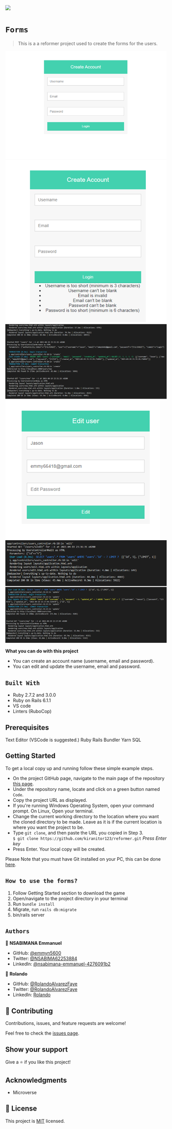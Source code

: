 ![](https://img.shields.io/badge/Microverse-blueviolet)

# `Forms`

> This is a a reformer project used to create the forms for the users.

![](./app/assets/images/img1.png)
![](./app/assets/images/img2.png)
![](./app/assets/images/img3.png)
![](./app/assets/images/img4.png)
![](./app/assets/images/img5.png)
![](./app/assets/images/img6.png)


**What you can do with this project**

- You can create an account name (username, email and password).
- You can edit and update the username, email and password.

## `Built With`

- Ruby 2.7.2 and 3.0.0
- Ruby on Rails 6.1.1
- VS code
- Linters (RuboCop)

## Prerequisites
Text Editor (VSCode is suggested.) Ruby Rails Bundler Yarn SQL

## Getting Started

To get a local copy up and running follow these simple example steps.

- On the project GitHub page, navigate to the main page of the repository [this page](https://github.com/kiranitor123/reformer.git).
- Under the repository name, locate and click on a green button named `Code`.
- Copy the project URL as displayed.
- If you're running Windows Operating System, open your command prompt. On Linux, Open your terminal.
- Change the current working directory to the location where you want the cloned directory to be made. Leave as it is if the current location is where you want the project to be.
- Type `git clone`, and then paste the URL you copied in Step 3.<br>
  `$ git clone https://github.com/kiranitor123/reformer.git` <em>Press Enter key</em><br>
- Press Enter. Your local copy will be created.

Please Note that you must have Git installed on your PC, this can be done [here](https://gist.github.com/derhuerst/1b15ff4652a867391f03).

## `How to use the forms?`

1. Follow Getting Started section to download the game
2. Open/navigate to the project directory in your terminal
3. Run `bundle install`
4. Migrate, run `rails db:migrate`
5. bin/rails server


## `Authors`

👤 **NSABIMANA Emmanuel**

- GitHub: [@emmyn5600](https://github.com/Emmyn5600)
- Twitter: [@NSABIMA62253884](https://twitter.com/NSABIMA62253884)
- LinkedIn: [@nsabimana-emmanuel-4276091b2](https://www.linkedin.com/in/nsabimana-emmanuel-4276091b2/)

👤 **Rolando**

- GitHub: [@RolandoAlvarezFaye](https://github.com/kiranitor123)
- Twitter: [@RolandoAlvarezFaye](https://twitter.com/FayeRolando)
- LinkedIn: [Rolando](https://www.linkedin.com/in/rolando-diego-alvarez-faye-b2b34a1a9/)

## 🤝 Contributing

Contributions, issues, and feature requests are welcome!

Feel free to check the [issues page](https://github.com/Emmyn5600/Micro-reddit/issues).

## Show your support

Give a ⭐️ if you like this project!

## Acknowledgments

- Microverse

## 📝 License

This project is [MIT](https://en.wikipedia.org/wiki/MIT_License) licensed.
